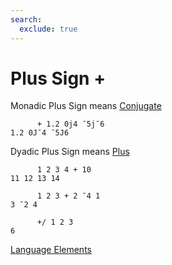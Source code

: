 ```yaml
---
search:
  exclude: true
---
```

<h1 class="heading"><span class="name">Plus Sign</span> <span class="command">+</span></h1>

Monadic Plus Sign means
[Conjugate](../primitive-functions/conjugate.md)
```apl
      + 1.2 0j4 ¯5j¯6
1.2 0J¯4 ¯5J6
```

Dyadic Plus Sign means
[Plus](../primitive-functions/add.md)
```apl
      1 2 3 4 + 10
11 12 13 14

      1 2 3 + 2 ¯4 1
3 ¯2 4

      +/ 1 2 3
6
```
[Language Elements](./language-elements.md)



